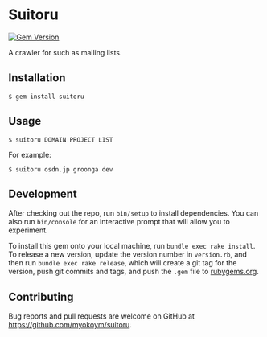 # Suitoru

[![Gem Version](https://badge.fury.io/rb/suitoru.svg)](http://badge.fury.io/rb/suitoru)

A crawler for such as mailing lists.

## Installation

    $ gem install suitoru

## Usage

    $ suitoru DOMAIN PROJECT LIST

For example:

    $ suitoru osdn.jp groonga dev

## Development

After checking out the repo, run `bin/setup` to install dependencies. You can also run `bin/console` for an interactive prompt that will allow you to experiment.

To install this gem onto your local machine, run `bundle exec rake install`. To release a new version, update the version number in `version.rb`, and then run `bundle exec rake release`, which will create a git tag for the version, push git commits and tags, and push the `.gem` file to [rubygems.org](https://rubygems.org).

## Contributing

Bug reports and pull requests are welcome on GitHub at https://github.com/myokoym/suitoru.

